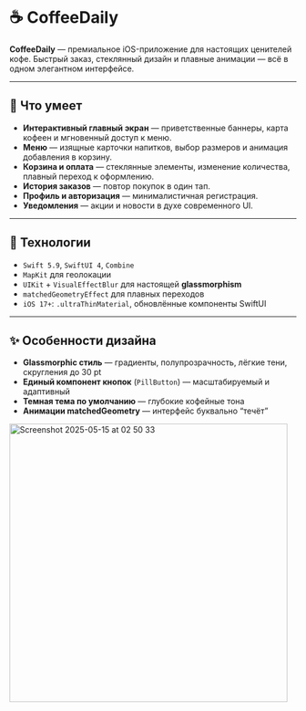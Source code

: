 # ☕️ CoffeeDaily

**CoffeeDaily** — премиальное iOS-приложение для настоящих ценителей кофе. Быстрый заказ, стеклянный дизайн и плавные анимации — всё в одном элегантном интерфейсе.

---

## 📱 Что умеет

- **Интерактивный главный экран** — приветственные баннеры, карта кофеен и мгновенный доступ к меню.  
- **Меню** — изящные карточки напитков, выбор размеров и анимация добавления в корзину.  
- **Корзина и оплата** — стеклянные элементы, изменение количества, плавный переход к оформлению.  
- **История заказов** — повтор покупок в один тап.  
- **Профиль и авторизация** — минималистичная регистрация.  
- **Уведомления** — акции и новости в духе современного UI.

---

## 🧪 Технологии

- `Swift 5.9`, `SwiftUI 4`, `Combine`  
- `MapKit` для геолокации  
- `UIKit` + `VisualEffectBlur` для настоящей **glassmorphism**  
- `matchedGeometryEffect` для плавных переходов  
- `iOS 17+`: `.ultraThinMaterial`, обновлённые компоненты SwiftUI  

---

## ✨ Особенности дизайна

- **Glassmorphic стиль** — градиенты, полупрозрачность, лёгкие тени, скругления до 30 pt  
- **Единый компонент кнопок** (`PillButton`) — масштабируемый и адаптивный  
- **Темная тема по умолчанию** — глубокие кофейные тона  
- **Анимации matchedGeometry** — интерфейс буквально “течёт”

  
<img width="488" alt="Screenshot 2025-05-15 at 02 50 33" src="https://github.com/user-attachments/assets/d19ec8ba-2a6f-486b-91d1-3d0ecb0589f5" />
